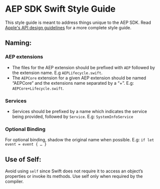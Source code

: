 # AEP SDK Swift Style Guide
This style guide is meant to address things unique to the AEP SDK. Read [Apple's API design guidelines](https://swift.org/documentation/api-design-guidelines/) for a more complete style guide.

## Naming:
### AEP extensions
* The files for the AEP extension should be prefixed with `AEP` followed by the extension name. E.g `AEPLifecycle.swift`. 
* The `AEPCore` extension for a given AEP extension should be named “AEPCore” and the extensions name separated by a “+”. E.g: `AEPCore+Lifecycle.swift`.
### Services
* Services should be prefixed by a name which indicates the service being provided, followed by `Service`. E.g: `SystemInfoService`
### Optional Binding
For optional binding, shadow the original name when possible. E.g: `if let event = event { … }`

## Use of Self:
Avoid using `self` since Swift does not require it to access an object’s properties or invoke its methods. Use self only when required by the compiler. 
